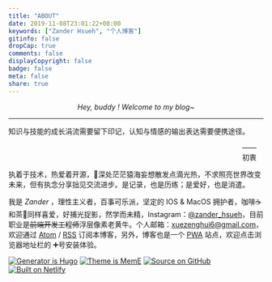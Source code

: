 ```yaml
---
title: "ABOUT"
date: 2019-11-08T23:01:22+08:00
keywords: ["Zander Hsueh", "个人博客"]
gitinfo: false
dropCap: true
comments: false
displayCopyright: false
badge: false
meta: false
share: true
---
```


<center><em>Hey, buddy ! Welcome to my blog~</em></center>

---

知识与技能的成长涓流需要留下印记，认知与情感的输出表达需要便携途径。

<style>
  .right{
    margin: 1em 0 1em 33em;
  }
</style>

<div id="right" class="right">—— 初衷</div>

执着于技术，热爱着开源，深处茫茫猿海妄想散发点滴光热，不求照亮世界改变未来，但有执念分享拙见交流进步。是记录，也是历练；是爱好，也是消遣。

我是 *Zander* ，理性主义者，百事可乐派，坚定的 IOS & MacOS 拥护者，咖啡☕️和茶🍵同样喜爱，好捕光捉影，然学而未精，Instagram：[@zander_hsueh](https://www.instagram.com/zander_hsueh/)，目前职业是~~前端开发工程师~~浮层像素老黄牛。个人邮箱：[xuezenghui6@gmail.com](mailto:xuezenghui6@gmail.com)，欢迎通过 [Atom](https://xuezenghui.com/atom.xml) / [RSS](https://xuezenghui.com/rss.xml) 订阅本博客，另外，博客也是一个 [PWA](https://developer.mozilla.org/zh-CN/docs/Web/Progressive_web_apps/Introduction) 站点，欢迎点击浏览器地址栏的 ➕号安装体验。

[![Generator is Hugo](https://img.shields.io/badge/Generator%20is-Hugo-ff4088?&logo=hugo)](https://github.com/gohugoio/hugo)
[![Theme is MemE](https://img.shields.io/badge/Theme%20is-MemE-2a6df4?&logo=meme)](https://github.com/reuixiy/hugo-theme-meme)
[![Source on GitHub](https://img.shields.io/badge/Source%20on-GitHub-181717?&logo=github)](https://github.com/Xuezenghuigithub/xuezenghui.com)
[![Built on Netlify](https://img.shields.io/badge/Built%20on-Netlify-00c7b7?&logo=netlify)](https://www.netlify.com/)
<!-- [![Hosted on IPFS](https://img.shields.io/badge/Hosted%20on-IPFS-65c2cb?&logo=ipfs)](https://ipfs.io/) -->
